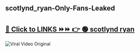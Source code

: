 
 ## scotlynd_ryan-Only-Fans-Leaked

# <h2><a href="https://clipsfans.com/scotlynd_ryan&ref=git">🔗 Click to LINKS ⏩⏩ 👉 🟢 scotlynd ryan </a></h2>

<a href="https://clipsfans.com/scotlynd_ryan&ref=git" rel="nofollow" data-target="animated-image.originalLink"><img src="https://i.ibb.co.com/xMMVF88/686577567.gif" alt="Viral Video Original" style="max-width: 100%; display: inline-block;" data-target="animated-image.originalImage"></a>
